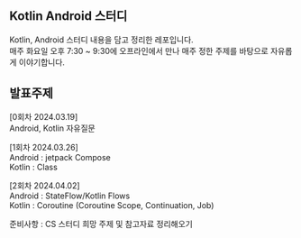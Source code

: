 ## Kotlin Android 스터디
Kotlin, Android 스터디 내용을 담고 정리한 레포입니다.  
매주 화요일 오후 7:30 ~ 9:30에 오프라인에서 만나 매주 정한 주제를 바탕으로 자유롭게 이야기합니다.  

## 발표주제
[0회차 2024.03.19]  
Android, Kotlin 자유질문  

[1회차 2024.03.26]  
Android : jetpack Compose  
Kotlin : Class  

[2회차 2024.04.02]  
Android : StateFlow/Kotlin Flows  
Kotlin : Coroutine (Coroutine Scope, Continuation, Job)  
   
준비사항 : CS 스터디 희망 주제 및 참고자료 정리해오기
